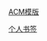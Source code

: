 



[ACM模版](https://github.com/csu-czh/blogs/blob/main/ACM/ACMTemplate.md)

[个人书签](https://github.com/csu-czh/blogs/blob/main/others/PersonalBookmark.md)
